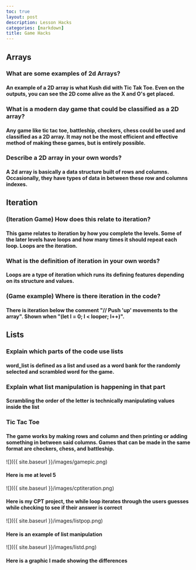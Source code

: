 ```yaml
---
toc: true
layout: post
description: Lesson Hacks
categories: [markdown]
title: Game Hacks
---
```


## Arrays

### What are some examples of 2d Arrays?
#### An example of a 2D array is what Kush did with Tic Tak Toe. Even on the outputs, you can see the 2D come alive as the X and O's get placed.


### What is a modern day game that could be classified as a 2D array?
#### Any game like tic tac toe, battleship, checkers, chess could be used and classified as a 2D array. It may not be the most efficient and effective method of making these games, but is entirely possible.

### Describe a 2D array in your own words?
#### A 2d array is basically a data structure built of rows and columns. Occasionally, they have types of data in between these row and columns indexes.


## Iteration
### (Iteration Game) How does this relate to iteration?
#### This game relates to iteration by how you complete the levels. Some of the later levels have loops and how many times it should repeat each loop. Loops are the iteration.

### What is the definition of iteration in your own words?
#### Loops are a type of iteration which runs its defining features depending on its structure and values.

### (Game example) Where is there iteration in the code?
#### There is iteration below the comment "// Push 'up' movements to the array". Shown when "(let l = 0; l < looper; l++)".

## Lists
### Explain which parts of the code use lists
#### word_list is defined as a list and used as a word bank for the randomly selected and scrambled word for the game.

### Explain what list manipulation is happening in that part
#### Scrambling the order of the letter is technically manipulating values inside the list

### Tic Tac Toe
#### The game works by making rows and column and then printing or adding something in between said columns. Games that can be made in the same format are checkers, chess, and battleship.

![]({{ site.baseurl }}/images/gamepic.png)
#### Here is me at level 5

![]({{ site.baseurl }}/images/cptiteration.png)
#### Here is my CPT project, the while loop iterates through the users guesses while checking to see if their answer is correct

![]({{ site.baseurl }}/images/listpop.png)
#### Here is an example of list manipulation

![]({{ site.baseurl }}/images/listd.png)
#### Here is a graphic I made showing the differences